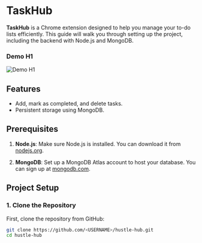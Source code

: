 # TaskHub

**TaskHub** is a Chrome extension designed to help you manage your to-do lists efficiently. This guide will walk you through setting up the project, including the backend with Node.js and MongoDB.

### Demo H1
![Demo H1](demoH1.png)




## Features

- Add, mark as completed, and delete tasks.
- Persistent storage using MongoDB.

## Prerequisites

1. **Node.js**: Make sure Node.js is installed. You can download it from [nodejs.org](https://nodejs.org/).

2. **MongoDB**: Set up a MongoDB Atlas account to host your database. You can sign up at [mongodb.com](https://www.mongodb.com/cloud/atlas).

## Project Setup

### 1. Clone the Repository

First, clone the repository from GitHub:

```bash
git clone https://github.com/<USERNAME>/hustle-hub.git
cd hustle-hub
